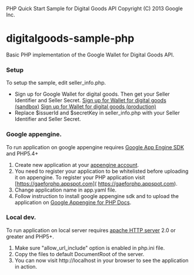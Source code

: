 PHP Quick Start Sample for Digital Goods API Copyright (C) 2013 Google Inc.

digitalgoods-sample-php
=======================

Basic PHP implementation of the Google Wallet for Digital Goods API.

### Setup

To setup the sample, edit seller_info.php.

* Sign up for Google Wallet for digital goods. Then get your Seller Identifier and Seller Secret.
  [Sign up for Wallet for digital goods (sandbox)](https://sandbox.google.com/checkout/inapp/merchant/signup.html)
  [Sign up for Wallet for digital goods (production)](https://checkout.google.com/inapp/merchant/signup.html)
* Replace $issuerId and $secretKey in seller_info.php with your Seller Identifier and Seller Secret.

### Google appengine.

To run application on google appengine requires [Google App Engine SDK](https://developers.google.com/appengine/downloads#Google_App_Engine_SDK_for_PHP) and PHP5.4+

1. Create new application at your [appengine account](https://appengine.google.com).
2. You need to register your application to be whitelisted before uploading it on appengine. To register your PHP application visit [https://gaeforphp.appspot.com]( https://gaeforphp.appspot.com).
3. Change application name in app.yaml file.
4. Follow instruction to install google appengine sdk and to upload the application on [Google Appengine for PHP Docs](https://developers.google.com/appengine/docs/php/gettingstarted/introduction).

### Local dev.

To run application on local server requires [apache HTTP server](http://apache.org/) 2.0 or greater and PHP5+.

1. Make sure "allow_url_include" option is enabled in php.ini file.
2. Copy the files to default DocumentRoot of the server.
3. You can now visit http://localhost in your browser to see the application in action.
